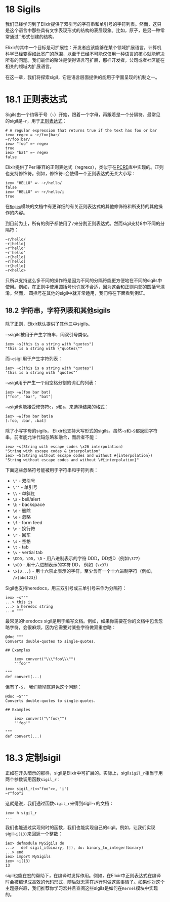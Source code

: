 # 18 Sigils

我们已经学习到了Elixir提供了双引号的字符串和单引号的字符列表。然而，这只是这个语言中那些具有文字表现形式的结构的表层现象。比如，原子，是另一种常常通过``形式创建的结构。

Elixir的其中一个目标是可扩展性：开发者应该能够在某个领域扩展语言。计算机科学已经变得如此宽广的范围，以至于已经不可能仅仅用一种语言的核心就能解决所有的问题。我们最佳的赌注是使得语言可扩展，那样开发者，公司或者社区能在相关的领域内扩展语言。

在这一章，我们将探索sigil，它是语言层面提供的能用于字面呈现的机制之一。

# 18.1 正则表达式

Sigils由一个约等于号（`~`）开始，跟着一个字母，再跟着是一个分隔符。最常见的sigil是`~r`，用于[正则表达式](https://en.wikipedia.org/wiki/Regular_Expressions)：

```
# A regular expression that returns true if the text has foo or bar
iex> regex = ~r/foo|bar/
~r/foo|bar/
iex> "foo" =~ regex
true
iex> "bat" =~ regex
false
```

Elixir提供了Perl兼容的正则表达式（regrexs），类似于在[PCRE](http://www.pcre.org/)库中实现的。正则也支持修饰符。例如，修饰符`i`会使得一个正则表达式无关大小写：

```
iex> "HELLO" =~ ~r/hello/
false
iex> "HELLO" =~ ~r/hello/i
true
```

在[`Regex`](http://elixir-lang.org/docs/stable/Regex.html)模块的文档中有更详细的有关正则表达式的其他修饰符和所支持的其他操作的内容。

到目前为止，所有的例子都使用了`/`来分割正则表达式。然而sigil支持8中不同的分隔符：

```
~r/hello/
~r|hello|
~r"hello"
~r'hello'
~r(hello)
~r[hello]
~r{hello}
~r<hello>
```

只所以支持这么多不同的操作符是因为不同的分隔符能更方便地在不同的sigils中使用。例如，在正则中使用圆括号也许就不合适，因为这会和正则内部的圆括号混淆。然而， 圆括号在其他的sigil中就非常适用，我们将在下面看到例证。

## 18.2 字符串，字符列表和其他sigils

除了正则，Elixir默认提供了其他三中sigils。

`~s`sigils被用于产生字符串，同双引号类似。

```
iex> ~s(this is a string with "quotes")
"this is a string with \"quotes\""
```

而`~c`sigil用于产生字符列表：

```
iex> ~c(this is a string with "quotes")
'this is a string with "quotes"'
```

`~w`sigil用于产生一个用空格分割的词汇的列表：

```
iex> ~w(foo bar bat)
["foo", "bar", "bat"]
```

`~w`sigil也能接受修饰符`c`，`s`和`a`，来选择结果的格式：

```
iex> ~w(foo bar bat)a
[:foo, :bar, :bat]
```

除了小写字母的sigils， Elixir也支持大写形式的sigils。虽然`~s`和`~S`都返回字符串，前者能允许代码忽略和融合，而后者不能：


```
iex> ~s(String with escape codes \x26 interpolation)
"String with escape codes & interpolation"
iex> ~S(String without escape codes and without #{interpolation})
"String without escape codes and without \#{interpolation}"
```

下面这些忽略符号能被用于字符串和字符列表：
* `\"` - 双引号
* `\''` - 单引号
* `\\` - 单斜杠
* `\a` - bell/alert
* `\b` - backspace
* `\d` - 删除
* `\e` - 忽略
* `\f` - form feed
* `\n` - 换行符
* `\r` - 回车
* `\s` - 空格
* `\t` - tab
* `\v` - vertial tab
* `\DDD`，`\DD`，`\D` - 用八进制表示的字符 DDD，DD或D（例如`\377`）
* `\xDD` - 用十六进制表示的字符 DD， 例如（`\x37`）
* `\x{D...}` - 用十六禁止表示的字符，至少含有一个十六进制字符（例如， `/x{abc123}`）

Sigil也支持heredocs，用三双引号或三单引号来作为分隔符：

```
iex> ~s"""
...> this is
...> a heredoc string
...> """
```

最常见的heredocs sigil是用于编写文档。例如，如果你需要在你的文档中包含忽略字符，会很麻烦，因为它需要对某些字符做双重忽略：

```
@doc """
Converts double-quotes to single-quotes.

## Examples

    iex> convert("\\\"foo\\\"")
    "'foo'"

"""
def convert(...)
```

但有了`-S`， 我们能彻底避免这个问题：

```
@doc ~S"""
Converts double-quotes to single-quotes.

## Examples

    iex> convert("\"foo\"")
    "'foo'"

"""
def convert(...)
```

# 18.3 定制sigil

正如在开头暗示的那样，sigil是Elixir中可扩展的。实际上，sigil`sigil_r`相当于用两个参数调用函数`sigil_r`：

```
iex> sigil_r(<<"foo">>, 'i')
~r"foo"i
```

这就是说，我们通过函数`sigil_r`来得到sigil`~r`的文档：


```
iex> h sigil_r
...
```

我们也能通过实现何时的函数，我们也能实现自己的sigil。例如，让我们实现sigil`~i(13)`来回返一个整数：

```
iex> defmodule MySigils do
...>   def sigil_i(binary, []), do: binary_to_integer(binary)
...> end
iex> import MySigils
iex> ~i(13)
13
```

sigil也能在宏的帮助下，在编译时发挥作用。例如，在Elixir中正则表达式在编译时会被编译成高效的代码形式，随后就无需在运行时做这些事情了。如果你对这个主题感兴趣，我们推荐你学习宏并且查阅这些sigils是如何在`Kernel`模块中实现的。
